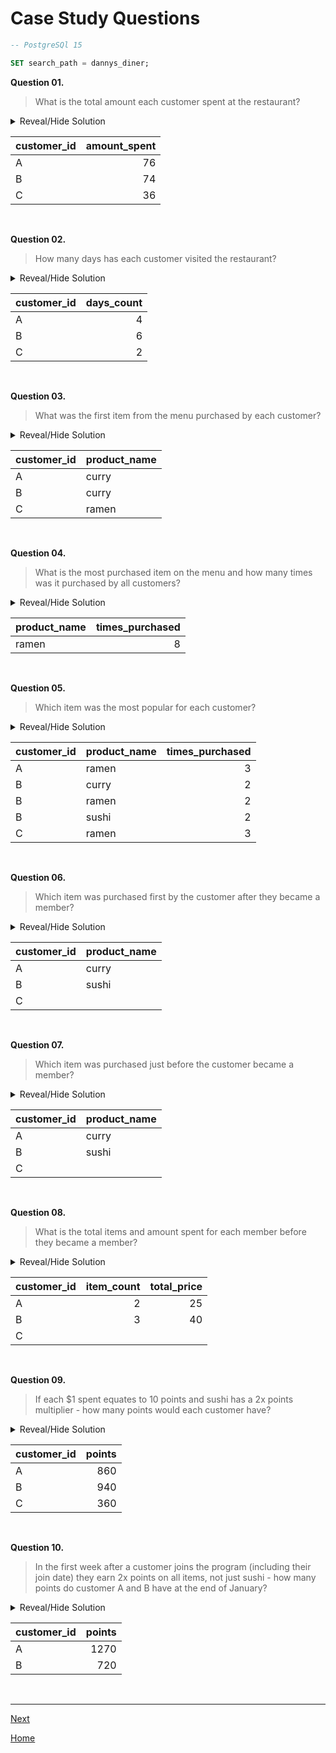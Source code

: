 # **Case Study Questions**

```sql
-- PostgreSQl 15

SET search_path = dannys_diner;
```

**Question 01.**

> What is the total amount each customer spent at the restaurant?

<details>
<summary>Reveal/Hide Solution</summary>

```sql
SELECT
	s.customer_id,
	SUM(price) as amount_spent
FROM sales s
INNER JOIN menu m
	ON s.product_id = m.product_id
GROUP BY s.customer
ORDER BY s.customer;
```

</details>

| **customer_id** | **amount_spent** |
| --------------- | ---------------: |
| A               |               76 |
| B               |               74 |
| C               |               36 |

<br>

**Question 02.**

> How many days has each customer visited the restaurant?

<details>
<summary>Reveal/Hide Solution</summary>

```sql
SELECT
	customer_id,
	COUNT(DISTINCT order_date) as days_count
FROM sales
GROUP BY customer_id
ORDER BY customer_id;
```

</details>

| **customer_id** | **days_count** |
| --------------- | -------------: |
| A               |              4 |
| B               |              6 |
| C               |              2 |

<br>

**Question 03.**

> What was the first item from the menu purchased by each customer?

<details>
<summary>Reveal/Hide Solution</summary>

```sql
WITH cte_ranked AS (
	SELECT
		s.customer_id,
		m.product_name,
		ROW_NUMBER() OVER(PARTITION BY s.customer_id ORDER BY s.order_date) as ranked
	FROM sales s
	INNER JOIN menu m USING (product_id)
)

SELECT
	customer_id,
	product_name
FROM cte_ranked
WHERE ranked = 1
ORDER BY customer_id;
```

</details>

| **customer_id** | **product_name** |
| --------------- | ---------------- |
| A               | curry            |
| B               | curry            |
| C               | ramen            |

<br>

**Question 04.**

> What is the most purchased item on the menu and how many times was it purchased by all customers?

<details>
<summary>Reveal/Hide Solution</summary>

```sql
SELECT
	product_name,
	COUNT(*) as times_purchased
FROM sales
INNER JOIN menu USING (product_id)
GROUP BY product_name
ORDER BY times_purchased DESC LIMIT 1;
```

</details>

| **product_name** | **times_purchased** |
| ---------------- | ------------------: |
| ramen            |                   8 |

<br>

**Question 05.**

> Which item was the most popular for each customer?

<details>
<summary>Reveal/Hide Solution</summary>

```sql
WITH cte AS (
	SELECT
		customer_id,
		product_name,
		COUNT(*) as times_purchased
	FROM sales
	INNER JOIN menu USING (product_id)
	GROUP BY customer_id, product_name
	ORDER BY customer_id
),

cte_ranked AS (
	SELECT
		*,
		RANK() OVER(PARTITION BY customer_id ORDER BY times_purchased DESC) as ranked
	FROM cte
)

SELECT
	customer_id,
	product_name,
	times_purchased
FROM cte_ranked
WHERE ranked = 1;
```

</details>

| **customer_id** | **product_name** | **times_purchased** |
| --------------- | ---------------- | ------------------: |
| A               | ramen            |                   3 |
| B               | curry            |                   2 |
| B               | ramen            |                   2 |
| B               | sushi            |                   2 |
| C               | ramen            |                   3 |

<br>

**Question 06.**

> Which item was purchased first by the customer after they became a member?

<details>
<summary>Reveal/Hide Solution</summary>

```sql
WITH cte as (
	SELECT
		s.customer_id,
		s.order_date,
		m.product_name,
		mb.join_date <= s.order_date as _joined
	FROM sales s
	INNER JOIN menu m USING (product_id)
	LEFT JOIN members mb
		ON s.customer_id = mb.customer_id
),

cte_ranked AS (
	SELECT
		customer_id,
		order_date,
		CASE WHEN _joined THEN product_name ELSE null END as product_name,
		ROW_NUMBER() OVER(PARTITION BY customer_id ORDER BY order_date) as ranked
	FROM cte
	WHERE _joined = true
		OR _joined IS null
)

SELECT
	customer_id,
	product_name
FROM cte_ranked
WHERE ranked = 1
ORDER BY customer_id;
```

</details>

| **customer_id** | **product_name** |
| --------------- | ---------------- |
| A               | curry            |
| B               | sushi            |
| C               |                  |

<br>

**Question 07.**

> Which item was purchased just before the customer became a member?

<details>
<summary>Reveal/Hide Solution</summary>

```sql
WITH cte as (
	SELECT
		s.customer_id,
		s.order_date,
		m.product_name,
		mb.join_date <= s.order_date as _joined,
		ROW_NUMBER() OVER(PARTITION BY s.customer_id ORDER BY s.order_date) as order_number
	FROM sales s
	INNER JOIN menu m USING (product_id)
	LEFT JOIN members mb
		ON s.customer_id = mb.customer_id
),

cte_ranked AS (
	SELECT
		customer_id,
		CASE WHEN NOT _joined THEN product_name ELSE null END as product_name,
		ROW_NUMBER() OVER(PARTITION BY customer_id ORDER BY order_number DESC) as ranked
	FROM cte
	WHERE _joined = false
		OR _joined IS null
)

SELECT
	customer_id,
	product_name
FROM cte_ranked
WHERE ranked = 1
ORDER BY customer_id;
```

</details>

| **customer_id** | **product_name** |
| --------------- | ---------------- |
| A               | curry            |
| B               | sushi            |
| C               |                  |

<br>

**Question 08.**

> What is the total items and amount spent for each member before they became a member?

<details>
<summary>Reveal/Hide Solution</summary>

```sql
WITH cte as (
	SELECT
		s.customer_id,
		p.price,
		m.join_date <= s.order_date as _joined
	FROM sales s
	LEFT JOIN members m
		ON s.customer_id = m.customer_id
	INNER JOIN menu p
		ON s.product_id = p.product_id
)

SELECT
	customer_id,
	NULLIF(COUNT(CASE WHEN NOT _joined THEN price ELSE null END), 0) as item_count,
	SUM(CASE WHEN NOT _joined THEN price ELSE null END) as total_price
FROM cte
WHERE _joined = false
	OR _joined IS null
GROUP BY customer_id
ORDER BY customer_id;
```

</details>

| **customer_id** | **item_count** | **total_price** |
| --------------- | -------------: | --------------: |
| A               |              2 |              25 |
| B               |              3 |              40 |
| C               |                |                 |

<br>

**Question 09.**

> If each $1 spent equates to 10 points and sushi has a 2x points multiplier - how many points would each customer have?

<details>
<summary>Reveal/Hide Solution</summary>

```sql
SELECT
	customer_id,
	SUM(m.price*(CASE WHEN m.product_name = 'sushi' THEN 20 ELSE 10 END)) as points
FROM sales s
INNER JOIN menu m
	ON s.product_id = m.product_id
GROUP BY customer_id
ORDER BY customer_id;
```

</details>

| **customer_id** | **points** |
| --------------- | ---------: |
| A               |        860 |
| B               |        940 |
| C               |        360 |

<br>

**Question 10.**

> In the first week after a customer joins the program (including their join date) they earn 2x points on all items, not just sushi - how many points do customer A and B have at the end of January?

<details>
<summary>Reveal/Hide Solution</summary>

```sql
WITH cte AS (
	SELECT
		s.customer_id,
		p.price,
		s.order_date - m.join_date as _joined_days
	FROM sales s
	INNER JOIN members m
		ON s.customer_id = m.customer_id
		AND m.customer_id IN ('A' , 'B')
	INNER JOIN menu p
		ON s.product_id = p.product_id
	WHERE s.order_date <= '2021-01-31'
)

SELECT
	customer_id,
	SUM(price*(CASE WHEN (_joined_days BETWEEN 0 AND 6) THEN 20 ELSE 10 END)) as points
FROM cte
GROUP BY customer_id
ORDER BY customer_id;
```

</details>

| **customer_id** | **points** |
| --------------- | ---------: |
| A               |       1270 |
| B               |        720 |

<br>

---

[Next](./b-BonusQuestions.md)

[Home](../README.md)
